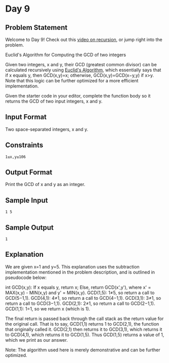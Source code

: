 # Day 9

## Problem Statement

Welcome to Day 9! Check out this [video on recursion](https://www.youtube.com/watch?v=glENxqtJzAQ&feature=youtu.be), or jump right into the problem.

Euclid's Algorithm for Computing the GCD of two integers

Given two integers, x and y, their GCD (greatest common divisor) can be calculated recursively using [Euclid's Algorithm](http://people.cis.ksu.edu/~schmidt/301s12/Exercises/euclid_alg.html), which essentially says that if x equals y, then GCD(x,y)=x; otherwise, GCD(x,y)=GCD(x−y,y) if x>y. Note that this logic can be further optimized for a more efficient implementation.

Given the starter code in your editor, complete the function body so it returns the GCD of two input integers, x and y.

## Input Format

Two space-separated integers, x and y.

## Constraints
```
1≤x,y≤106
```
## Output Format

Print the GCD of x and y as an integer.

## Sample Input
```
1 5
```
## Sample Output
```
1
```
## Explanation

We are given x=1 and y=5. This explanation uses the subtraction implementation mentioned in the problem description, and is outlined in pseudocode below:

int GCD(x,y):
    If x equals y, return x;
    Else, return GCD(x',y'), where x' = MAX(x,y) - MIN(x,y) and y' = MIN(x,y).
GCD(1,5): 1≠5, so return a call to GCD(5−1,1).
GCD(4,1): 4≠1, so return a call to GCD(4−1,1).
GCD(3,1): 3≠1, so return a call to GCD(3−1,1).
GCD(2,1): 2≠1, so return a call to GCD(2−1,1).
GCD(1,1): 1=1, so we return x (which is 1).

The final return is passed back through the call stack as the return value for the original call. That is to say, GCD(1,1) returns 1 to GCD(2,1), the function that originally called it. GCD(2,1) then returns it to GCD(3,1), which returns it to GCD(4,1), which returns it to GCD(1,5). Thus GCD(1,5) returns a value of 1, which we print as our answer.

Note: The algorithm used here is merely demonstrative and can be further optimized.
